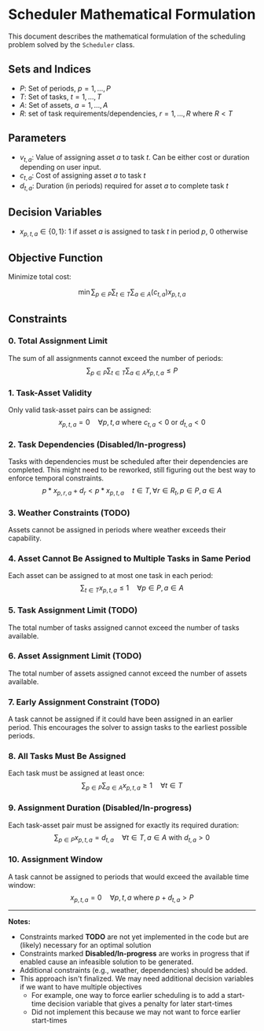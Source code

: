 # Scheduler Mathematical Formulation

This document describes the mathematical formulation of the scheduling problem solved by the `Scheduler` class.

## Sets and Indices
- $P$: Set of periods, $p = 1, \ldots, P$
- $T$: Set of tasks, $t = 1, \ldots, T$
- $A$: Set of assets, $a = 1, \ldots, A$
- $R$: set of task requirements/dependencies, $r =1, \ldots, R \text{ where } R < T$

## Parameters
- $v_{t,a}$: Value of assigning asset $a$ to task $t$. Can be either cost or duration depending on user input.
- $c_{t,a}$: Cost of assigning asset $a$ to task $t$
- $d_{t,a}$: Duration (in periods) required for asset $a$ to complete task $t$

## Decision Variables
- $x_{p,t,a} \in \{0,1\}$: 1 if asset $a$ is assigned to task $t$ in period $p$, 0 otherwise

## Objective Function
Minimize total cost:

$$
\min \sum_{p \in P} \sum_{t \in T} \sum_{a \in A} \left( c_{t,a} \right) x_{p,t,a}
$$

## Constraints

### 0. Total Assignment Limit
The sum of all assignments cannot exceed the number of periods:
$$
\sum_{p \in P} \sum_{t \in T} \sum_{a \in A} x_{p,t,a} \leq P
$$

### 1. Task-Asset Validity
Only valid task-asset pairs can be assigned:
$$
x_{p,t,a} = 0 \quad \forall p, t, a \text{ where } c_{t,a} < 0 \text{ or } d_{t,a} < 0
$$

### 2. Task Dependencies (**Disabled/In-progress**)
Tasks with dependencies must be scheduled after their dependencies are completed. This might need to be reworked, still figuring out the best way to enforce temporal constraints. 
$$
p * x_{p,r,a} + d_r < p * x_{p,t,a} \quad t \in T, \forall r \in R_t, p \in P, a \in A  
$$

### 3. Weather Constraints (**TODO**)
Assets cannot be assigned in periods where weather exceeds their capability.

### 4. Asset Cannot Be Assigned to Multiple Tasks in Same Period
Each asset can be assigned to at most one task in each period:
$$
\sum_{t \in T} x_{p,t,a} \leq 1 \quad \forall p \in P, a \in A
$$

### 5. Task Assignment Limit (**TODO**)
The total number of tasks assigned cannot exceed the number of tasks available.

### 6. Asset Assignment Limit (**TODO**)
The total number of assets assigned cannot exceed the number of assets available.

### 7. Early Assignment Constraint (**TODO**) 
A task cannot be assigned if it could have been assigned in an earlier period. This encourages the solver to assign tasks to the earliest possible periods.

### 8. All Tasks Must Be Assigned
Each task must be assigned at least once:
$$
\sum_{p \in P} \sum_{a \in A} x_{p,t,a} \geq 1 \quad \forall t \in T
$$

### 9. Assignment Duration (**Disabled/In-progress**)
Each task-asset pair must be assigned for exactly its required duration:
$$
\sum_{p \in P} x_{p,t,a} = d_{t,a} \quad \forall t \in T, a \in A \text{ with } d_{t,a} > 0
$$

### 10. Assignment Window
A task cannot be assigned to periods that would exceed the available time window:
$$
x_{p,t,a} = 0 \quad \forall p, t, a \text{ where } p + d_{t,a} > P
$$

---

**Notes:**
- Constraints marked **TODO** are not yet implemented in the code but are (likely) necessary for an optimal solution
- Constraints marked **Disabled/In-progress** are works in progress that if enabled cause an infeasible solution to be generated.
- Additional constraints (e.g., weather, dependencies) should be added.
- This approach isn't finalized. We may need additional decision variables if we want to have multiple objectives 
    - For example, one way to force earlier scheduling is to add a start-time decision variable that gives a penalty for later start-times
    - Did not implement this because we may not want to force earlier start-times